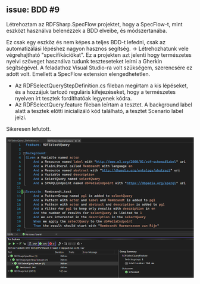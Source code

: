 ## issue: BDD #9

Létrehoztam az RDFSharp.SpecFlow projektet, hogy a SpecFlow-t, mint eszközt használva belenézzek a BDD elveibe, és módszertanába. 

Ez csak egy eszköz és nem képes a teljes BDD-t lefedni, csak az automatizálási lépéshez nagyon hasznos segítség. -> Létrehozhatunk vele végrehajtható "specifikációkat". Ez a projekten azt jelenti hogy természetes nyelvi szöveget használva tudunk teszteseteket leírni a Gherkin segítségével. 
A feladathoz Visual Studio-ra volt szükségem, szerencsére ez adott volt. Emellett a SpecFlow extension elengedhetetlen.

- Az RDFSelectQueryStepDefinition.cs fileban megírtam a kis lépéseket, és a hozzájuk tartozó reguláris kifejezéseket, hogy a természetes nyelven írt tesztek fordíthatóak legyenek kódra.
- Az RDFSelectQuery.feature fileban leírtam a tesztet. A background label alatt a tesztek előtti inicializáló kód található, a tesztet Scenario label jelzi.

Sikeresen lefutott.

![](BDD.png)